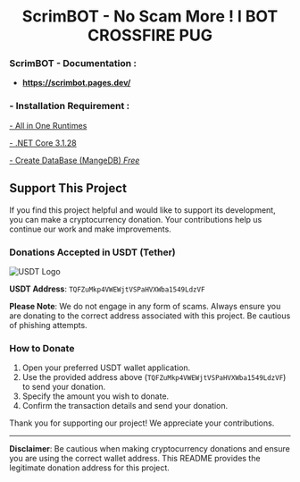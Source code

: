 <h1 align="center">ScrimBOT -  No Scam More ! l  BOT CROSSFIRE PUG    </h1>


<h3 align="left">ScrimBOT - Documentation :</h3>

- **https://scrimbot.pages.dev/**

<h3 align="left">- Installation Requirement :</h3>

<a href="https://www.computerbase.de/downloads/systemtools/all-in-one-runtimes/">- All in One Runtimes </a>
 
<a href="https://github.com/dotnet/core/blob/main/release-notes/3.1/3.1.28/3.1.28.md?WT.mc_id=dotnet-35129-website">- .NET Core 3.1.28</a>

<a href="https://www.mongodb.com/cloud/atlas/register">- Create DataBase (MangeDB) *Free*</a>


## Support This Project

If you find this project helpful and would like to support its development, you can make a cryptocurrency donation. Your contributions help us continue our work and make improvements.

### Donations Accepted in USDT (Tether)

![USDT Logo](usdt-logo.png)

**USDT Address**: `TQFZuMkp4VWEWjtVSPaHVXWba1549LdzVF`

**Please Note**: We do not engage in any form of scams. Always ensure you are donating to the correct address associated with this project. Be cautious of phishing attempts.

### How to Donate

1. Open your preferred USDT wallet application.
2. Use the provided address above (`TQFZuMkp4VWEWjtVSPaHVXWba1549LdzVF`) to send your donation.
3. Specify the amount you wish to donate.
4. Confirm the transaction details and send your donation.

Thank you for supporting our project! We appreciate your contributions.

---

**Disclaimer**: Be cautious when making cryptocurrency donations and ensure you are using the correct wallet address. This README provides the legitimate donation address for this project.
